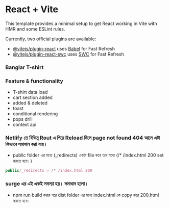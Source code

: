 # React + Vite

This template provides a minimal setup to get React working in Vite with HMR and some ESLint rules.

Currently, two official plugins are available:

- [@vitejs/plugin-react](https://github.com/vitejs/vite-plugin-react/blob/main/packages/plugin-react/README.md) uses [Babel](https://babeljs.io/) for Fast Refresh
- [@vitejs/plugin-react-swc](https://github.com/vitejs/vite-plugin-react-swc) uses [SWC](https://swc.rs/) for Fast Refresh

### Banglar T-shirt 

### Feature & functionality
- T-shirt data load
- cart section added
- added & deleted
- toast
- conditional rendering
- pops drill
- context api
### Netlify তে বিভিন্ন Rout এ  গিয়ে Reload দিলে page not found 404 আসে এটা কিভাবে সমাধান করা যায়।

- public folder এর মধ্যে (_redirects)  একটা file করে তার মধ্যে (/* /index.html 200 set করতে হবে।)

```js
public/_redirects > /* /index.html 200
```
### surge এর এই একই সমস্যা হয়। সমাধান হলো।

- npm run build করার পরে dist folder এর মধ্যে index.html কে copy করে 200.html করতে হবে।